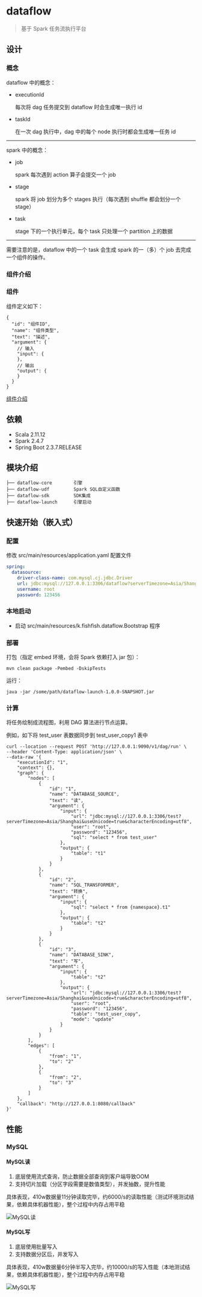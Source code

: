 # dataflow

> 基于 Spark 任务流执行平台

## 设计

### 概念

dataflow 中的概念：

- executionId

  每次将 dag 任务提交到 dataflow 时会生成唯一执行 id

- taskId

  在一次 dag 执行中，dag 中的每个 node 执行时都会生成唯一任务 id

---

spark 中的概念：

- job

  spark 每次遇到 action 算子会提交一个 job

- stage

  spark 将 job 划分为多个 stages 执行（每次遇到 shuffle 都会划分一个 stage）

- task

  stage 下的一个执行单元，每个 task 只处理一个 partition 上的数据

--- 

需要注意的是，dataflow 中的一个 task 会生成 spark 的一（多）个 job 去完成一个组件的操作。

### 组件介绍

### 组件

组件定义如下：

```json5
{
  "id": "组件ID",
  "name": "组件类型",
  "text": "描述",
  "argument": {
    // 输入
    "input": {
    },
    // 输出
    "output": {
    }
  }
}
```

[组件介绍](./component-introduction.md)

## 依赖

- Scala 2.11.12
- Spark 2.4.7
- Spring Boot 2.3.7.RELEASE

## 模块介绍

```text
├── dataflow-core        引擎
├── dataflow-udf         Spark SQL自定义函数
├── dataflow-sdk         SDK集成
├── dataflow-launch      引擎启动
```

## 快速开始（嵌入式）

### 配置

修改 src/main/resources/application.yaml 配置文件

```yaml
spring:
  datasource:
    driver-class-name: com.mysql.cj.jdbc.Driver
    url: jdbc:mysql://127.0.0.1:3306/dataflow?serverTimezone=Asia/Shanghai&useUnicode=true&characterEncoding=utf8
    username: root
    password: 123456
```

### 本地启动

- 启动 src/main/resources/k.fishfish.dataflow.Bootstrap 程序

### 部署

打包（指定 embed 环境，会将 Spark 依赖打入 jar 包）：

```shell
mvn clean package -Pembed -DskipTests
```

运行：

```shell
java -jar /some/path/dataflow-launch-1.0.0-SNAPSHOT.jar
```

### 计算

将任务绘制成流程图，利用 DAG 算法进行节点运算。

例如，如下将 test_user 表数据同步到 test_user_copy1 表中

```curl
curl --location --request POST 'http://127.0.0.1:9090/v1/dag/run' \
--header 'Content-Type: application/json' \
--data-raw '{
    "executionId": "1",
    "context": {},
    "graph": {
        "nodes": [
            {
                "id": "1",
                "name": "DATABASE_SOURCE",
                "text": "读",
                "argument": {
                    "input": {
                        "url": "jdbc:mysql://127.0.0.1:3306/test?serverTimezone=Asia/Shanghai&useUnicode=true&characterEncoding=utf8",
                        "user": "root",
                        "password": "123456",
                        "sql": "select * from test_user"
                    },
                    "output": {
                        "table": "t1"
                    }
                }
            },
            {
                "id": "2",
                "name": "SQL_TRANSFORMER",
                "text": "转换",
                "argument": {
                    "input": {
                        "sql": "select * from {namespace}.t1"
                    },
                    "output": {
                        "table": "t2"
                    }
                }
            },
            {
                "id": "3",
                "name": "DATABASE_SINK",
                "text": "写",
                "argument": {
                    "input": {
                        "table": "t2"
                    },
                    "output": {
                        "url": "jdbc:mysql://127.0.0.1:3306/test?serverTimezone=Asia/Shanghai&useUnicode=true&characterEncoding=utf8",
                        "user": "root",
                        "password": "123456",
                        "table": "test_user_copy",
                        "mode": "update"
                    }
                }
            }
        ],
        "edges": [
            {
                "from": "1",
                "to": "2"
            },
            {
                "from": "2",
                "to": "3"
            }
        ]
    },
    "callback": "http://127.0.0.1:8080/callback"
}'
```

## 性能

### MySQL

#### MySQL读

1. 底层使用流式查询，防止数据全部查询到客户端导致OOM
1. 支持切片加载（分区字段需要是数值类型），并发抽数，提升性能

具体表现，410w数据量11分钟读取完毕，约6000/s的读取性能（测试环境测试结果，依赖具体机器性能），整个过程中内存占用平稳

![MySQL读](docs/1.png)

#### MySQL写

1. 底层使用批量写入
1. 支持数据分区后，并发写入

具体表现，410w数据量6分钟半写入完毕，约10000/s的写入性能（本地测试结果，依赖具体机器性能），整个过程中内存占用平稳

![MySQL写](docs/2.png)
